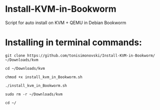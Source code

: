 # Install-KVM-in-Bookworm
Script for auto install on KVM + QEMU in Debian Bookworm 

# Installing in terminal commands:

    git clone https://github.com/tonisimonovski/Install-KVM-in-Bookworm/ ~/Downloads/kvm
    
    cd ~/Downloads/kvm

    chmod +x install_kvm_in_Bookworm.sh

    ./install_kvm_in_Bookworm.sh

    sudo rm -r ~/Downloads/kvm

    cd ~/
